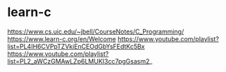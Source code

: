 # learn-c

https://www.cs.uic.edu/~jbell/CourseNotes/C_Programming/
https://www.learn-c.org/en/Welcome
https://www.youtube.com/playlist?list=PL4IH6CVPpTZVkiEnCEOdGbYsFEdtKc5Bx
https://www.youtube.com/playlist?list=PL2_aWCzGMAwLZp6LMUKI3cc7pgGsasm2_
